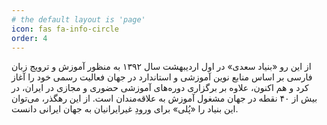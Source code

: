 ```yaml
---
# the default layout is 'page'
icon: fas fa-info-circle
order: 4
---
```


از این رو «بنیاد سعدی» در اول اردیبهشت سال ۱۳۹۲ به منظور آموزش و ترویج زبان فارسی بر اساس منابع نوین آموزشی و استاندارد در جهان فعالیت رسمی خود را آغاز کرد و هم اکنون، علاوه بر برگزاری دوره‌های آموزشی حضوری و مجازی در ایران، در بیش از ۴۰ نقطه در جهان مشغول آموزش به علاقه‌مندان است. از این رهگذر، می‌توان این بنیاد را «پُلی» برای ورودِ غیرایرانیان به جهان ایرانی دانست.